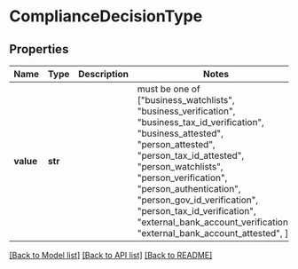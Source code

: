 # ComplianceDecisionType


## Properties
Name | Type | Description | Notes
------------ | ------------- | ------------- | -------------
**value** | **str** |  |  must be one of ["business_watchlists", "business_verification", "business_tax_id_verification", "business_attested", "person_attested", "person_tax_id_attested", "person_watchlists", "person_verification", "person_authentication", "person_gov_id_verification", "person_tax_id_verification", "external_bank_account_verification", "external_bank_account_attested", ]

[[Back to Model list]](../README.md#documentation-for-models) [[Back to API list]](../README.md#documentation-for-api-endpoints) [[Back to README]](../README.md)


